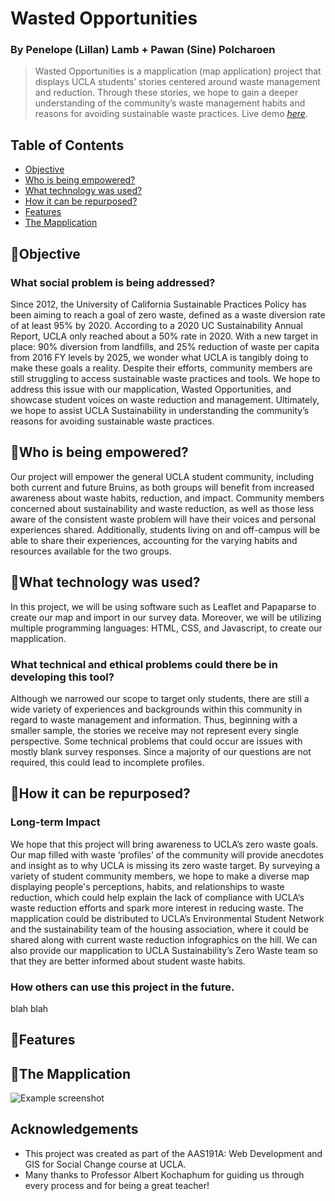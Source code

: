 # Wasted Opportunities
### By Penelope (Lillan) Lamb + Pawan (Sine) Polcharoen
> Wasted Opportunities is a mapplication (map application) project that displays UCLA students’ stories centered around waste management and reduction. Through these stories, we hope to gain a deeper understanding of the community’s waste management habits and reasons for avoiding sustainable waste practices.
> Live demo [_here_](https://penelopelamb.github.io/wasted-opportunities/index.html).

## Table of Contents
* [Objective](#seedlingobjective)
* [Who is being empowered?](#seedlingwho-is-being-empowered)
* [What technology was used?](#seedlingwhat-technology-was-used)
* [How it can be repurposed?](#seedlinghow-it-can-be-repurposed)
* [Features](#seedlingfeatures)
* [The Mapplication](#seedlingthe-mapplication)

## :seedling:Objective
### What social problem is being addressed?
Since 2012, the University of California Sustainable Practices Policy has been aiming to reach a goal of zero waste, defined as a waste diversion rate of at least 95% by 2020. According to a 2020 UC Sustainability Annual Report, UCLA only reached about a 50% rate in 2020. With a new target in place: 90% diversion from landfills, and 25% reduction of waste per capita from 2016 FY levels by 2025, we wonder what UCLA is tangibly doing to make these goals a reality. Despite their efforts, community members are still struggling to access sustainable waste practices and tools. We hope to address this issue with our mapplication, Wasted Opportunities, and showcase student voices on waste reduction and management. Ultimately, we hope to assist UCLA Sustainability in understanding the community’s reasons for avoiding sustainable waste practices.

## :seedling:Who is being empowered?
Our project will empower the general UCLA student community, including both current and future Bruins, as both groups will benefit from increased awareness about waste habits, reduction, and impact. Community members concerned about sustainability and waste reduction, as well as those less aware of the consistent waste problem will have their voices and personal experiences shared. Additionally, students living on and off-campus will be able to share their experiences, accounting for the varying habits and resources available for the two groups.

## :seedling:What technology was used?
In this project, we will be using software such as Leaflet and Papaparse to create our map and import in our survey data. Moreover, we will be utilizing multiple programming languages: HTML, CSS, and Javascript, to create our mapplication.

### What technical and ethical problems could there be in developing this tool?
Although we narrowed our scope to target only students, there are still a wide variety of experiences and backgrounds within this community in regard to waste management and information. Thus, beginning with a smaller sample, the stories we receive may not represent every single perspective. Some technical problems that could occur are issues with mostly blank survey responses. Since a majority of our questions are not required, this could lead to incomplete profiles.

## :seedling:How it can be repurposed?
### Long-term Impact
We hope that this project will bring awareness to UCLA’s zero waste goals. Our map filled with waste ‘profiles’ of the community will provide anecdotes and insight as to why UCLA is missing its zero waste target. By surveying a variety of student community members, we hope to make a diverse map displaying people's perceptions, habits, and relationships to waste reduction, which could help explain the lack of compliance with UCLA’s waste reduction efforts and spark more interest in reducing waste. The mapplication could be distributed to UCLA’s Environmental Student Network and the sustainability team of the housing association, where it could be shared along with current waste reduction infographics on the hill. We can also provide our mapplication to UCLA Sustainability’s Zero Waste team so that they are better informed about student waste habits.

### How others can use this project in the future.
blah blah

## :seedling:Features

## :seedling:The Mapplication
![Example screenshot](./img/screenshot.png)
<!-- If you have screenshots you'd like to share, include them here. -->

## Acknowledgements
- This project was created as part of the AAS191A: Web Development and GIS for Social Change course at UCLA.
- Many thanks to Professor Albert Kochaphum for guiding us through every process and for being a great teacher!
